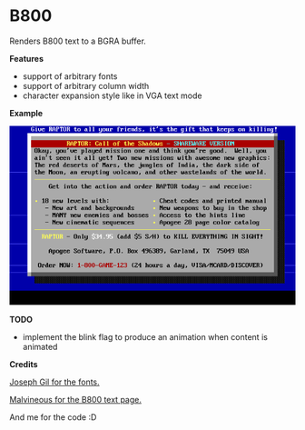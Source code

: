 B800
====

Renders B800 text to a BGRA buffer.

**Features**

- support of arbitrary fonts
- support of arbitrary column width
- character expansion style like in VGA text mode

**Example**

![](https://raw.githubusercontent.com/aybe/B800/master/sample.png)

**TODO**

- implement the blink flag to produce an animation when content is animated

**Credits**

[Joseph Gil for the fonts.](http://ftp.sunet.se/pub/simtelnet/msdos/screen/fntcol16.zip)

[Malvineous for the B800 text page.](http://www.shikadi.net/moddingwiki/B800_Text)

And me for the code :D
